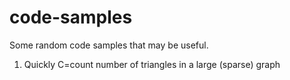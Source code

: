code-samples
============

Some random code samples that may be useful.

1. Quickly C=count number of triangles in a large (sparse) graph
